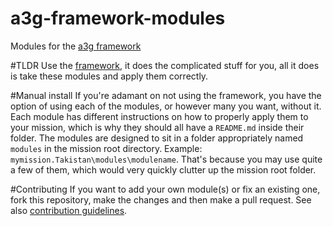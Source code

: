 # a3g-framework-modules
Modules for the [a3g framework](https://github.com/a3g/a3g-framework)

#TLDR
Use the [framework](https://github.com/a3g/a3g-framework), it does the complicated stuff for you, all it does is take these modules and apply them correctly.

#Manual install
If you're adamant on not using the framework, you have the option of using each of the modules, or however many you want, without it. Each module has different instructions on how to properly apply them to your mission, which is why they should all have a `README.md` inside their folder.
The modules are designed to sit in a folder appropriately named `modules` in the mission root directory. Example: `mymission.Takistan\modules\modulename`. That's because you may use quite a few of them, which would very quickly clutter up the mission root folder.

#Contributing
If you want to add your own module(s) or fix an existing one, fork this repository, make the changes and then make a pull request. See also [contribution guidelines](https://github.com/a3g/a3g-framework-modules/wiki/How-to-contribute).

